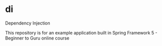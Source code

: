 # di
Dependency Injection

This repository is for an example application built in Spring Framework 5 - Beginner to Guru online course